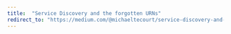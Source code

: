 ```yaml
---
title:  "Service Discovery and the forgotten URNs"
redirect_to: "https://medium.com/@michaeltecourt/service-discovery-and-the-forgotten-urns-54ab56f01087"
---
```

